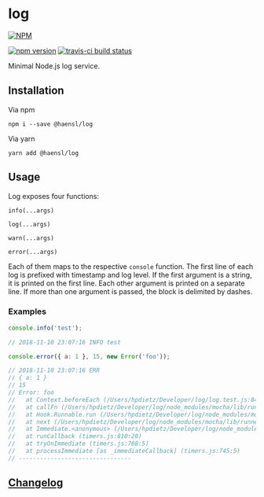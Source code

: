 # log
[![NPM](https://nodei.co/npm/@haensl%2Flog.png?downloads=true)](https://nodei.co/npm/@haensl%2log/)

[![npm version](https://badge.fury.io/js/@haensl%2Flog.svg)](http://badge.fury.io/js/@haensl%2Flog)
[![travis-ci build status](https://api.travis-ci.org/haensl/@haensl%2Flog.svg?branch=master)](https://travis-ci.org/haensl/@haensl%2Flog/branches)

Minimal Node.js log service.

## Installation

Via npm

`npm i --save @haensl/log`

Via yarn

`yarn add @haensl/log`

## Usage

Log exposes four functions:

`info(...args)`

`log(...args)`

`warn(...args)`

`error(...args)`

Each of them maps to the respective `console` function.
The first line of each log is prefixed with timestamp and log level.
If the first argument is a string, it is printed on the first line.
Each other argument is printed on a separate line.
If more than one argument is passed, the block is delimited by dashes.

### Examples

```javascript
console.info('test');

// 2018-11-10 23:07:16 INFO test
```

```javascript
console.error({ a: 1 }, 15, new Error('foo'));

// 2018-11-10 23:07:16 ERR
// { a: 1 }
// 15
// Error: foo
//   at Context.beforeEach (/Users/hpdietz/Developer/log/log.test.js:84:39)
//   at callFn (/Users/hpdietz/Developer/log/node_modules/mocha/lib/runnable.js:372:21)
//   at Hook.Runnable.run (/Users/hpdietz/Developer/log/node_modules/mocha/lib/runnable.js:364:7)
//   at next (/Users/hpdietz/Developer/log/node_modules/mocha/lib/runner.js:317:10)
//   at Immediate.<anonymous> (/Users/hpdietz/Developer/log/node_modules/mocha/lib/runner.js:347:5)
//   at runCallback (timers.js:810:20)
//   at tryOnImmediate (timers.js:768:5)
//   at processImmediate [as _immediateCallback] (timers.js:745:5)
// --------------------------------
```

## [Changelog](CHANGELOG.md)

